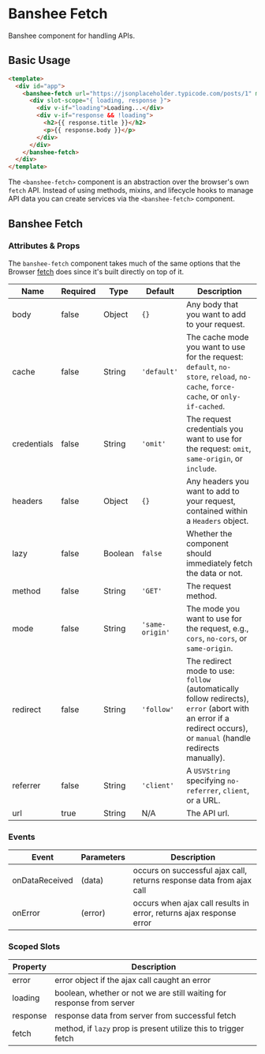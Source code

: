 # Banshee Fetch

Banshee component for handling APIs.

## Basic Usage

```html
<template>
  <div id="app">
    <banshee-fetch url="https://jsonplaceholder.typicode.com/posts/1" mode="cors">
      <div slot-scope="{ loading, response }">
        <div v-if="loading">Loading...</div>
        <div v-if="response && !loading">
          <h2>{{ response.title }}</h2>
          <p>{{ response.body }}</p>
        </div>
      </div>
    </banshee-fetch>
  </div>
</template>
```

The `<banshee-fetch>` component is an abstraction over the browser's own `fetch` API. Instead of using methods, mixins, and lifecycle hooks to manage API data you can create services via the `<banshee-fetch>` component.

## Banshee Fetch

### Attributes & Props

The `banshee-fetch` component takes much of the same options that the Browser [fetch](https://developer.mozilla.org/en-US/docs/Web/API/WindowOrWorkerGlobalScope/fetch) does since it's built directly on top of it.

| Name | Required | Type | Default | Description |
| ---  | ---      | ---  | ---     | ---         |
| body   | false     | Object | `{}` | Any body that you want to add to your request. |
| cache | false  | String | `'default'` | The cache mode you want to use for the request: `default`, `no-store`, `reload`, `no-cache`, `force-cache`, or `only-if-cached`.  |
| credentials | false | String | `'omit'` | The request credentials you want to use for the request: `omit`, `same-origin`, or `include`. |
| headers | false | Object | `{}` | Any headers you want to add to your request, contained within a `Headers` object. |
| lazy | false | Boolean | `false` | Whether the component should immediately fetch the data or not. |
| method | false | String | `'GET'` | The request method. |
| mode   | false | String | `'same-origin'` | The mode you want to use for the request, e.g., `cors`, `no-cors`, or `same-origin`. |
| redirect | false | String | `'follow'` | The redirect mode to use: `follow` (automatically follow redirects), `error` (abort with an error if a redirect occurs), or `manual` (handle redirects manually). |
| referrer | false | String | `'client'` | A `USVString` specifying `no-referrer`, `client`, or a URL. |
| url | true | String | N/A | The API url. |

### Events

| Event | Parameters | Description |
| ---   | ---        | ---         |
| onDataReceived | (data) | occurs on successful ajax call, returns response data from ajax call |
| onError | (error) | occurs when ajax call results in error, returns ajax response error |

### Scoped Slots

| Property | Description |
| ---      | ---         |
| error    | error object if the ajax call caught an error |
| loading  | boolean, whether or not we are still waiting for response from server |
| response | response data from server from successful fetch |
| fetch    | method, if `lazy` prop is present utilize this to trigger fetch |
